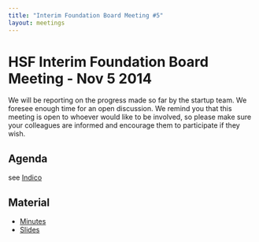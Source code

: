 ```yaml
---
title: "Interim Foundation Board Meeting #5"
layout: meetings
---
```


# HSF Interim Foundation Board Meeting - Nov 5 2014

We will be reporting on the progress made so far by the startup team. We foresee
enough time for an open discussion. We remind you that this meeting is open to
whoever would like to be involved, so please make sure your colleagues are
informed and encourage them to participate if they wish.

## Agenda

see [Indico](https://indico.cern.ch/event/351029/)

## Material

- [Minutes](https://indico.cern.ch/event/351029/attachments/693799/952601/minutes.txt)
- [Slides](https://indico.cern.ch/event/351029/contribution/1/material/slides/0.pdf)
